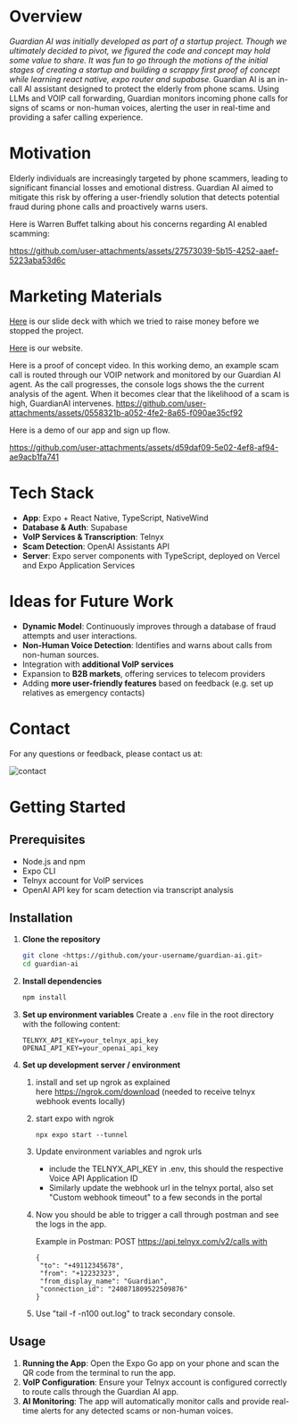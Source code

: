 # Overview
*Guardian AI was initially developed as part of a startup project. Though we ultimately decided to pivot, we figured the code and concept may hold some value to share. It was fun to go through the motions of the initial stages of creating a startup and building a scrappy first proof of concept while learning react native, expo router and supabase.*
Guardian AI is an in-call AI assistant designed to protect the elderly from phone scams. Using LLMs and VOIP call forwarding, Guardian monitors incoming phone calls for signs of scams or non-human voices, alerting the user in real-time and providing a safer calling experience.

# Motivation

Elderly individuals are increasingly targeted by phone scammers, leading to significant financial losses and emotional distress. Guardian AI aimed to mitigate this risk by offering a user-friendly solution that detects potential fraud during phone calls and proactively warns users.

Here is Warren Buffet talking about his concerns regarding AI enabled scamming:

https://github.com/user-attachments/assets/27573039-5b15-4252-aaef-5223aba53d6c


# Marketing Materials

[Here](https://www.storydoc.com/4d343fe70f8e5a4178ab2339e5508d0d/b2509dda-27f1-46e4-8678-d01ba70392f5/660796d569c9c1f409702a30) is our slide deck with which we tried to raise money before we stopped the project.

[Here](https://www.guardian-ai.io/) is our website.

Here is a proof of concept video. 
In this working demo, an example scam call is routed through our VOIP network and monitored by our Guardian AI agent. As the call progresses, the console logs shows the the current analysis of the agent. When it becomes clear that the likelihood of a scam is high, GuardianAI intervenes.
https://github.com/user-attachments/assets/0558321b-a052-4fe2-8a65-f090ae35cf92

Here is a demo of our app and sign up flow.

https://github.com/user-attachments/assets/d59daf09-5e02-4ef8-af94-ae9acb1fa741

# Tech Stack

- **App**: Expo + React Native, TypeScript, NativeWind
- **Database & Auth**: Supabase
- **VoIP Services & Transcription**: Telnyx
- **Scam Detection**: OpenAI Assistants API
- **Server**: Expo server components with TypeScript, deployed on Vercel and Expo Application Services

# Ideas for Future Work

- **Dynamic Model**: Continuously improves through a database of fraud attempts and user interactions.
- **Non-Human Voice Detection**: Identifies and warns about calls from non-human sources.
- Integration with **additional VoIP services**
- Expansion to **B2B markets**, offering services to telecom providers
- Adding **more user-friendly features** based on feedback (e.g. set up relatives as emergency contacts)

# Contact

For any questions or feedback, please contact us at:

![contact](https://github.com/user-attachments/assets/54a62be0-6981-44d5-ace0-0f6a43a82a92)

# Getting Started

## Prerequisites

- Node.js and npm
- Expo CLI
- Telnyx account for VoIP services
- OpenAI API key for scam detection via transcript analysis

## Installation

1. **Clone the repository**
    
    ```bash
    git clone <https://github.com/your-username/guardian-ai.git>
    cd guardian-ai
    ```
    
2. **Install dependencies**
    
    ```bash
    npm install
    ```
    
3. **Set up environment variables**
Create a `.env` file in the root directory with the following content:
    
    ```
    TELNYX_API_KEY=your_telnyx_api_key
    OPENAI_API_KEY=your_openai_api_key
    ```
    
4. **Set up development server / environment**
    1. install and set up ngrok as explained here https://ngrok.com/download (needed to receive telnyx webhook events locally)
    2. start expo with ngrok
        
        ```
        npx expo start --tunnel
        ```
        
    3. Update environment variables and ngrok urls
        - include the TELNYX_API_KEY in .env, this should the respective Voice API Application ID
        - Similarly update the webhook url in the telnyx portal, also set "Custom webhook timeout" to a few seconds in the portal
    4. Now you should be able to trigger a call through postman and see the logs in the app.
        
        Example in Postman: POST https://api.telnyx.com/v2/calls with
        
        ```
        {
         "to": "+49112345678",
         "from": "+12232323",
         "from_display_name": "Guardian",
         "connection_id": "240871809522509876"
        }
        ```
        
    5. Use "tail -f -n100 out.log" to track secondary console.

## Usage

1. **Running the App**: Open the Expo Go app on your phone and scan the QR code from the terminal to run the app.
2. **VoIP Configuration**: Ensure your Telnyx account is configured correctly to route calls through the Guardian AI app.
3. **AI Monitoring**: The app will automatically monitor calls and provide real-time alerts for any detected scams or non-human voices.
